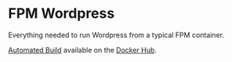 # FPM Wordpress

Everything needed to run Wordpress from a typical FPM container.

[Automated Build](https://hub.docker.com/r/freqout/fpm-wordpress/) available on the [Docker Hub](https://hub.docker.com/r/freqout/fpm-wordpress/).
